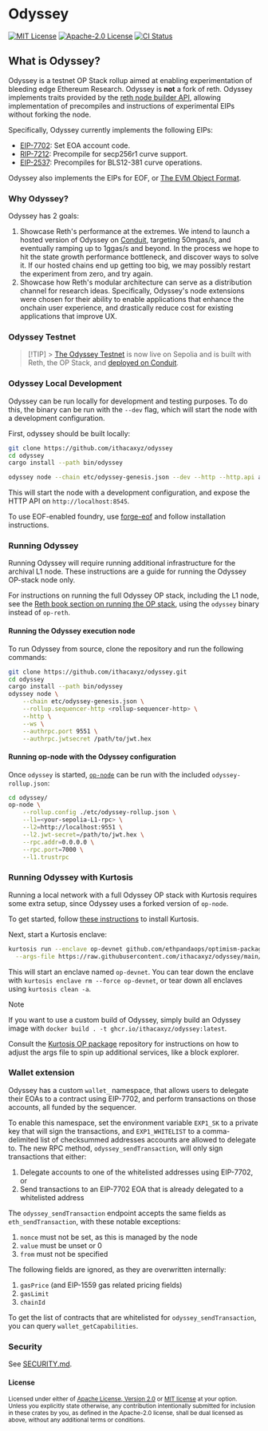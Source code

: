 # Odyssey

<!-- [![Crates.io][crates-badge]][crates-io] -->
<!-- [![Downloads][downloads-badge]][crates-io] -->

[![MIT License][mit-badge]][mit-url]
[![Apache-2.0 License][apache-badge]][apache-url]
[![CI Status][actions-badge]][actions-url]

## What is Odyssey?

Odyssey is a testnet OP Stack rollup aimed at enabling experimentation of bleeding edge Ethereum Research.
Odyssey is **not** a fork of reth.
Odyssey implements traits provided by the [reth node builder API](https://paradigmxyz.github.io/reth/docs/reth_node_builder/index.html), allowing implementation of precompiles and instructions of experimental EIPs without forking the node.

Specifically, Odyssey currently implements the following EIPs:

- [EIP-7702](https://eips.ethereum.org/EIPS/eip-7702): Set EOA account code.
- [RIP-7212](https://ethereum-magicians.org/t/eip-7212-precompiled-for-secp256r1-curve-support/14789): Precompile for secp256r1 curve support.
- [EIP-2537](https://eips.ethereum.org/EIPS/eip-2537): Precompiles for BLS12-381 curve operations.

Odyssey also implements the EIPs for EOF, or [The EVM Object Format](https://evmobjectformat.org/).

### Why Odyssey?

Odyssey has 2 goals:

1. Showcase Reth's performance at the extremes. We intend to launch a hosted version of Odyssey on [Conduit](https://conduit.xyz/), targeting 50mgas/s, and eventually ramping up to 1ggas/s and beyond. In the process we hope to hit the state growth performance bottleneck, and discover ways to solve it. If our hosted chains end up getting too big, we may possibly restart the experiment from zero, and try again.
2. Showcase how Reth's modular architecture can serve as a distribution channel for research ideas. Specifically,
   Odyssey's node extensions were chosen for their ability to enable applications that enhance the onchain user experience, and
   drastically reduce cost for existing applications that improve UX.

### Odyssey Testnet

> [!TIP] > [The Odyssey Testnet](https://www.ithaca.xyz/updates/odyssey#odyssey-chapter-1-is-live-on-testnet) is now live on Sepolia and is built with Reth, the OP Stack, and [deployed on Conduit](https://app.conduit.xyz/published/view/odyssey).

### Odyssey Local Development

Odyssey can be run locally for development and testing purposes. To do this, the binary can be run with the `--dev` flag, which will start the node with a development configuration.

First, odyssey should be built locally:

```bash
git clone https://github.com/ithacaxyz/odyssey
cd odyssey
cargo install --path bin/odyssey
```

```bash
odyssey node --chain etc/odyssey-genesis.json --dev --http --http.api all
```

This will start the node with a development configuration, and expose the HTTP API on `http://localhost:8545`.

To use EOF-enabled foundry, use [forge-eof](https://github.com/paradigmxyz/forge-eof) and follow installation instructions.

### Running Odyssey

Running Odyssey will require running additional infrastructure for the archival L1 node. These instructions are a guide for
running the Odyssey OP-stack node only.

For instructions on running the full Odyssey OP stack, including the L1 node, see the [Reth book section on running the OP stack](https://paradigmxyz.github.io/reth/run/optimism.html), using the `odyssey` binary instead of `op-reth`.

#### Running the Odyssey execution node

To run Odyssey from source, clone the repository and run the following commands:

```bash
git clone https://github.com/ithacaxyz/odyssey.git
cd odyssey
cargo install --path bin/odyssey
odyssey node \
    --chain etc/odyssey-genesis.json \
    --rollup.sequencer-http <rollup-sequencer-http> \
    --http \
    --ws \
    --authrpc.port 9551 \
    --authrpc.jwtsecret /path/to/jwt.hex
```

#### Running op-node with the Odyssey configuration

Once `odyssey` is started, [`op-node`](https://github.com/ethereum-optimism/optimism/tree/develop/op-node) can be run with the
included `odyssey-rollup.json`:

```bash
cd odyssey/
op-node \
    --rollup.config ./etc/odyssey-rollup.json \
    --l1=<your-sepolia-L1-rpc> \
    --l2=http://localhost:9551 \
    --l2.jwt-secret=/path/to/jwt.hex \
    --rpc.addr=0.0.0.0 \
    --rpc.port=7000 \
    --l1.trustrpc
```

### Running Odyssey with Kurtosis

Running a local network with a full Odyssey OP stack with Kurtosis requires some extra setup, since Odyssey uses a forked version of `op-node`.

To get started, follow [these instructions](https://docs.kurtosis.com/install/) to install Kurtosis.

Next, start a Kurtosis enclave:

```bash
kurtosis run --enclave op-devnet github.com/ethpandaops/optimism-package \
  --args-file https://raw.githubusercontent.com/ithacaxyz/odyssey/main/etc/kurtosis.yaml
```

This will start an enclave named `op-devnet`. You can tear down the enclave with `kurtosis enclave rm --force op-devnet`, or tear down all enclaves using `kurtosis clean -a`.

> [!NOTE]
>
> If you want to use a custom build of Odyssey, simply build an Odyssey image with `docker build . -t ghcr.io/ithacaxyz/odyssey:latest`.

Consult the [Kurtosis OP package](https://github.com/ethpandaops/optimism-package) repository for instructions on how to adjust the args file to spin up additional services, like a block explorer.

### Wallet extension

Odyssey has a custom `wallet_` namespace, that allows users to delegate their EOAs to a contract using EIP-7702, and perform transactions on those accounts, all funded by the sequencer.

To enable this namespace, set the environment variable `EXP1_SK` to a private key that will sign the transactions, and `EXP1_WHITELIST` to a comma-delimited list of checksummed addresses accounts are allowed to delegate to. The new RPC method, `odyssey_sendTransaction`, will only sign transactions that either:

1. Delegate accounts to one of the whitelisted addresses using EIP-7702, or
1. Send transactions to an EIP-7702 EOA that is already delegated to a whitelisted address

The `odyssey_sendTransaction` endpoint accepts the same fields as `eth_sendTransaction`, with these notable exceptions:

1. `nonce` must not be set, as this is managed by the node
1. `value` must be unset or 0
1. `from` must not be specified

The following fields are ignored, as they are overwritten internally:

1. `gasPrice` (and EIP-1559 gas related pricing fields)
1. `gasLimit`
1. `chainId`

To get the list of contracts that are whitelisted for `odyssey_sendTransaction`, you can query `wallet_getCapabilities`.

### Security

See [SECURITY.md](SECURITY.md).

#### License

<sup>
Licensed under either of <a href="LICENSE-APACHE">Apache License, Version
2.0</a> or <a href="LICENSE-MIT">MIT license</a> at your option.
</sup>

<br>

<sub>
Unless you explicitly state otherwise, any contribution intentionally submitted
for inclusion in these crates by you, as defined in the Apache-2.0 license,
shall be dual licensed as above, without any additional terms or conditions.
</sub>

<!-- [crates-badge]: https://img.shields.io/crates/v/odyssey.svg -->
<!-- [crates-io]: https://crates.io/crates/odyssey -->
<!-- [downloads-badge]: https://img.shields.io/crates/d/odyssey -->

[mit-badge]: https://img.shields.io/badge/license-MIT-blue.svg
[apache-badge]: https://img.shields.io/badge/license-Apache--2.0-blue.svg
[mit-url]: LICENSE-MIT
[apache-url]: LICENSE-APACHE
[actions-badge]: https://github.com/ithacaxyz/odyssey/workflows/unit/badge.svg
[actions-url]: https://github.com/ithacaxyz/odyssey/actions?query=workflow%3ACI+branch%3Amain
[foundry-odyssey]: https://github.com/ithacaxyz/foundry-odyssey

